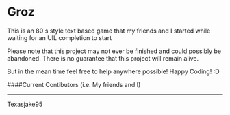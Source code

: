 Groz
====

This is an 80's style text based game that my friends and I started while waiting for an UIL completion to start

Please note that this project may not ever be finished and could possibly be abandoned. There is no guarantee that this project will remain alive.

But in the mean time feel free to help anywhere possible! Happy Coding! :D

####Current Contibutors (i.e. My friends and I)
***

Texasjake95
